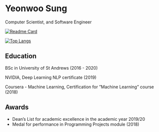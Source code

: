 # Yeonwoo Sung

Computer Scientist, and Software Engineer

[![Readme Card](https://github-readme-stats.vercel.app/api/pin/?username=YeonwooSung&repo=github-readme-stats)](https://github.com/anuraghazra/github-readme-stats)

[![Top Langs](https://github-readme-stats.vercel.app/api/top-langs/?username=YeonwooSung)](https://github.com/anuraghazra/github-readme-stats)

## Education

BSc in University of St Andrews (2016 - 2020)

NVIDIA, Deep Learning NLP certificate (2019)

Coursera - Machine Learning, Certification for ”Machine Learning” course (2018)

## Awards

- Dean’s List for academic excellence in the academic year 2019/20
- Medal for performance in Programming Projects module (2018)
